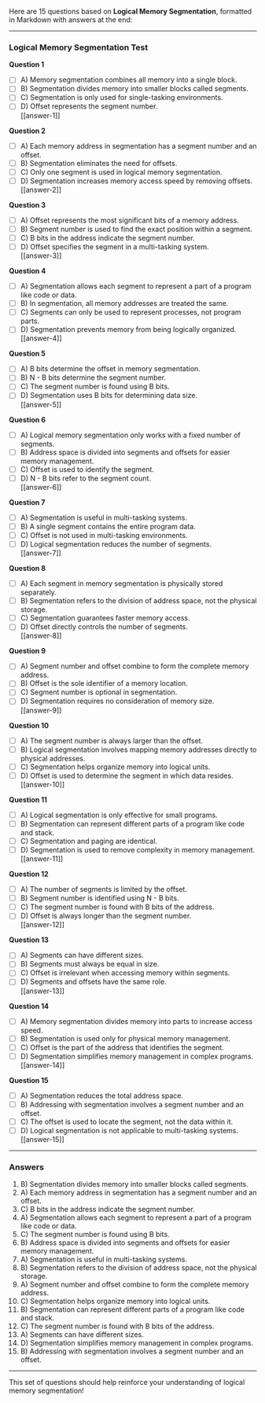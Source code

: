 Here are 15 questions based on **Logical Memory Segmentation**, formatted in Markdown with answers at the end:

---

### **Logical Memory Segmentation Test**

**Question 1**  
- [ ] A) Memory segmentation combines all memory into a single block.  
- [ ] B) Segmentation divides memory into smaller blocks called segments.  
- [ ] C) Segmentation is only used for single-tasking environments.  
- [ ] D) Offset represents the segment number.  
[[answer-1]]

**Question 2**  
- [ ] A) Each memory address in segmentation has a segment number and an offset.  
- [ ] B) Segmentation eliminates the need for offsets.  
- [ ] C) Only one segment is used in logical memory segmentation.  
- [ ] D) Segmentation increases memory access speed by removing offsets.  
[[answer-2]]

**Question 3**  
- [ ] A) Offset represents the most significant bits of a memory address.  
- [ ] B) Segment number is used to find the exact position within a segment.  
- [ ] C) B bits in the address indicate the segment number.  
- [ ] D) Offset specifies the segment in a multi-tasking system.  
[[answer-3]]

**Question 4**  
- [ ] A) Segmentation allows each segment to represent a part of a program like code or data.  
- [ ] B) In segmentation, all memory addresses are treated the same.  
- [ ] C) Segments can only be used to represent processes, not program parts.  
- [ ] D) Segmentation prevents memory from being logically organized.  
[[answer-4]]

**Question 5**  
- [ ] A) B bits determine the offset in memory segmentation.  
- [ ] B) N - B bits determine the segment number.  
- [ ] C) The segment number is found using B bits.  
- [ ] D) Segmentation uses B bits for determining data size.  
[[answer-5]]

**Question 6**  
- [ ] A) Logical memory segmentation only works with a fixed number of segments.  
- [ ] B) Address space is divided into segments and offsets for easier memory management.  
- [ ] C) Offset is used to identify the segment.  
- [ ] D) N - B bits refer to the segment count.  
[[answer-6]]

**Question 7**  
- [ ] A) Segmentation is useful in multi-tasking systems.  
- [ ] B) A single segment contains the entire program data.  
- [ ] C) Offset is not used in multi-tasking environments.  
- [ ] D) Logical segmentation reduces the number of segments.  
[[answer-7]]

**Question 8**  
- [ ] A) Each segment in memory segmentation is physically stored separately.  
- [ ] B) Segmentation refers to the division of address space, not the physical storage.  
- [ ] C) Segmentation guarantees faster memory access.  
- [ ] D) Offset directly controls the number of segments.  
[[answer-8]]

**Question 9**  
- [ ] A) Segment number and offset combine to form the complete memory address.  
- [ ] B) Offset is the sole identifier of a memory location.  
- [ ] C) Segment number is optional in segmentation.  
- [ ] D) Segmentation requires no consideration of memory size.  
[[answer-9]]

**Question 10**  
- [ ] A) The segment number is always larger than the offset.  
- [ ] B) Logical segmentation involves mapping memory addresses directly to physical addresses.  
- [ ] C) Segmentation helps organize memory into logical units.  
- [ ] D) Offset is used to determine the segment in which data resides.  
[[answer-10]]

**Question 11**  
- [ ] A) Logical segmentation is only effective for small programs.  
- [ ] B) Segmentation can represent different parts of a program like code and stack.  
- [ ] C) Segmentation and paging are identical.  
- [ ] D) Segmentation is used to remove complexity in memory management.  
[[answer-11]]

**Question 12**  
- [ ] A) The number of segments is limited by the offset.  
- [ ] B) Segment number is identified using N - B bits.  
- [ ] C) The segment number is found with B bits of the address.  
- [ ] D) Offset is always longer than the segment number.  
[[answer-12]]

**Question 13**  
- [ ] A) Segments can have different sizes.  
- [ ] B) Segments must always be equal in size.  
- [ ] C) Offset is irrelevant when accessing memory within segments.  
- [ ] D) Segments and offsets have the same role.  
[[answer-13]]

**Question 14**  
- [ ] A) Memory segmentation divides memory into parts to increase access speed.  
- [ ] B) Segmentation is used only for physical memory management.  
- [ ] C) Offset is the part of the address that identifies the segment.  
- [ ] D) Segmentation simplifies memory management in complex programs.  
[[answer-14]]

**Question 15**  
- [ ] A) Segmentation reduces the total address space.  
- [ ] B) Addressing with segmentation involves a segment number and an offset.  
- [ ] C) The offset is used to locate the segment, not the data within it.  
- [ ] D) Logical segmentation is not applicable to multi-tasking systems.  
[[answer-15]]

---

### **Answers**

1. B) Segmentation divides memory into smaller blocks called segments.
2. A) Each memory address in segmentation has a segment number and an offset.
3. C) B bits in the address indicate the segment number.
4. A) Segmentation allows each segment to represent a part of a program like code or data.
5. C) The segment number is found using B bits.
6. B) Address space is divided into segments and offsets for easier memory management.
7. A) Segmentation is useful in multi-tasking systems.
8. B) Segmentation refers to the division of address space, not the physical storage.
9. A) Segment number and offset combine to form the complete memory address.
10. C) Segmentation helps organize memory into logical units.
11. B) Segmentation can represent different parts of a program like code and stack.
12. C) The segment number is found with B bits of the address.
13. A) Segments can have different sizes.
14. D) Segmentation simplifies memory management in complex programs.
15. B) Addressing with segmentation involves a segment number and an offset.

---

This set of questions should help reinforce your understanding of logical memory segmentation!